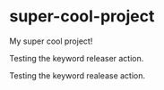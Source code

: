 # super-cool-project
My super cool project!

Testing the keyword releaser action.

Testing the keyword realease action.
